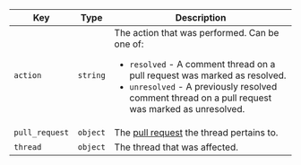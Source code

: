Key | Type | Description
----|------|------------
`action` | `string` | The action that was performed. Can be one of:<ul><li>`resolved` - A comment thread on a pull request was marked as resolved.</li><li>`unresolved` - A previously resolved comment thread on a pull request was marked as unresolved.</li></ul>
`pull_request` | `object` | The [pull request](/rest/reference/pulls) the thread pertains to.
`thread` | `object` | The thread that was affected.
